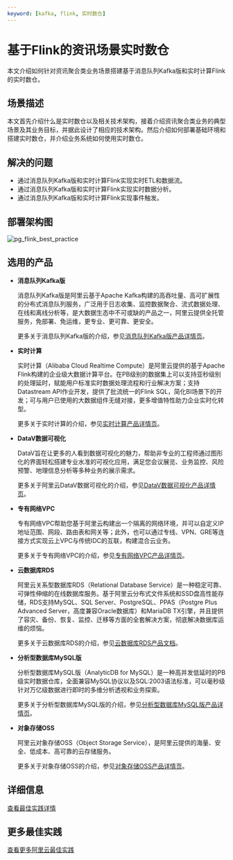 ```yaml
---
keyword: [kafka, flink, 实时数仓]
---
```


# 基于Flink的资讯场景实时数仓

本文介绍如何针对资讯聚合类业务场景搭建基于消息队列Kafka版和实时计算Flink的实时数仓。

## 场景描述

本文首先介绍什么是实时数仓以及相关技术架构，接着介绍资讯聚合类业务的典型场景及其业务目标，并据此设计了相应的技术架构。然后介绍如何部署基础环境和搭建实时数仓，并介绍业务系统如何使用实时数仓。

## 解决的问题

-   通过消息队列Kafka版和实时计算Flink实现实时ETL和数据流。
-   通过消息队列Kafka版和实时计算Flink实现实时数据分析。
-   通过消息队列Kafka版和实时计算Flink实现事件触发。

## 部署架构图

![pg_flink_best_practice](https://static-aliyun-doc.oss-cn-hangzhou.aliyuncs.com/assets/img/zh-CN/3989853951/p97864.png)

## 选用的产品

-   **消息队列Kafka版**

    消息队列Kafka版是阿里云基于Apache Kafka构建的高吞吐量、高可扩展性的分布式消息队列服务，广泛用于日志收集、监控数据聚合、流式数据处理、在线和离线分析等，是大数据生态中不可或缺的产品之一，阿里云提供全托管服务，免部署、免运维，更专业、更可靠、更安全。

    更多关于消息队列Kafka版的介绍，参见[消息队列Kafka版产品详情页](https://www.aliyun.com/product/kafka)。

-   **实时计算**

    实时计算（Alibaba Cloud Realtime Compute）是阿里云提供的基于Apache Flink构建的企业级大数据计算平台。在PB级别的数据集上可以支持亚秒级别的处理延时，赋能用户标准实时数据处理流程和行业解决方案；支持Datastream API作业开发，提供了批流统一的Flink SQL，简化BI场景下的开发；可与用户已使用的大数据组件无缝对接，更多增值特性助力企业实时化转型。

    更多关于实时计算的介绍，参见[实时计算产品详情页](https://data.aliyun.com/product/sc)。

-   **DataV数据可视化**

    DataV旨在让更多的人看到数据可视化的魅力，帮助非专业的工程师通过图形化的界面轻松搭建专业水准的可视化应用，满足您会议展览、业务监控、风险预警、地理信息分析等多种业务的展示需求。

    更多关于阿里云DataV数据可视化的介绍，参见[DataV数据可视化产品详情页](https://data.aliyun.com/visual/datav)。

-   **专有网络VPC**

    专有网络VPC帮助您基于阿里云构建出一个隔离的网络环境，并可以自定义IP地址范围、网段、路由表和网关等；此外，也可以通过专线、VPN、GRE等连接方式实现云上VPC与传统IDC的互联，构建混合云业务。

    更多关于专有网络VPC的介绍，参见[专有网络VPC产品详情页](https://www.aliyun.com/product/vpc)。

-   **云数据库RDS**

    阿里云关系型数据库RDS（Relational Database Service）是一种稳定可靠、可弹性伸缩的在线数据库服务。基于阿里云分布式文件系统和SSD盘高性能存储，RDS支持MySQL、SQL Server、PostgreSQL、PPAS（Postgre Plus Advanced Server，高度兼容Oracle数据库）和MariaDB TX引擎，并且提供了容灾、备份、恢复、监控、迁移等方面的全套解决方案，彻底解决数据库运维的烦恼。

    更多关于云数据库RDS的介绍，参见[云数据库RDS产品文档](https://help.aliyun.com/document_detail/26092.html)。

-   **分析型数据库MySQL版**

    分析型数据库MySQL版（AnalyticDB for MySQL）是一种高并发低延时的PB级实时数据仓库，全面兼容MySQL协议以及SQL:2003语法标准，可以毫秒级针对万亿级数据进行即时的多维分析透视和业务探索。

    更多关于分析型数据库MySQL版的介绍，参见[分析型数据库MySQL版产品详情页](https://www.aliyun.com/product/ads)。

-   **对象存储OSS**

    阿里云对象存储OSS（Object Storage Service），是阿里云提供的海量、安全、低成本、高可靠的云存储服务。

    更多关于对象存储OSS的介绍，参见[对象存储OSS产品详情页](https://www.aliyun.com/product/oss)。


## 详细信息

[查看最佳实践详情](https://bp.aliyun.com/detail/155)

## 更多最佳实践

[查看更多阿里云最佳实践](https://bp.aliyun.com)

